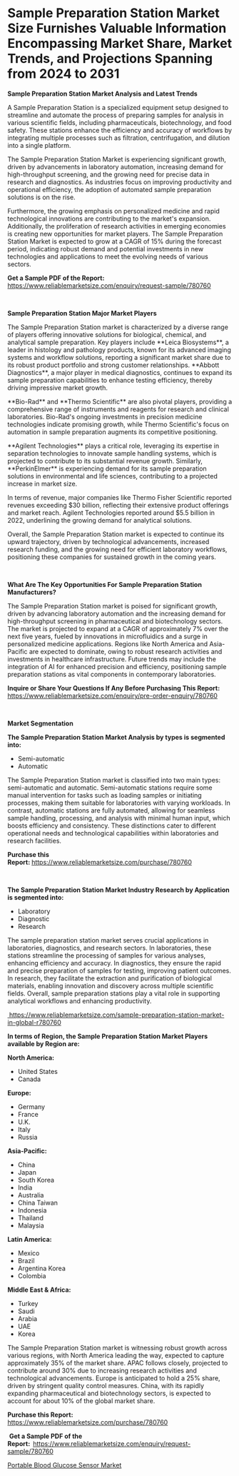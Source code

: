 <p><h1>Sample Preparation Station Market Size Furnishes Valuable Information Encompassing Market Share, Market Trends, and Projections Spanning from 2024 to 2031</h1></p><p><strong>Sample Preparation Station Market Analysis and Latest Trends</strong></p>
<p><p>A Sample Preparation Station is a specialized equipment setup designed to streamline and automate the process of preparing samples for analysis in various scientific fields, including pharmaceuticals, biotechnology, and food safety. These stations enhance the efficiency and accuracy of workflows by integrating multiple processes such as filtration, centrifugation, and dilution into a single platform. </p><p>The Sample Preparation Station Market is experiencing significant growth, driven by advancements in laboratory automation, increasing demand for high-throughput screening, and the growing need for precise data in research and diagnostics. As industries focus on improving productivity and operational efficiency, the adoption of automated sample preparation solutions is on the rise. </p><p>Furthermore, the growing emphasis on personalized medicine and rapid technological innovations are contributing to the market's expansion. Additionally, the proliferation of research activities in emerging economies is creating new opportunities for market players. The Sample Preparation Station Market is expected to grow at a CAGR of 15% during the forecast period, indicating robust demand and potential investments in new technologies and applications to meet the evolving needs of various sectors.</p></p>
<p><strong>Get a Sample PDF of the Report:&nbsp;</strong> <a href="https://www.reliablemarketsize.com/enquiry/request-sample/780760?utm_campaign=2015&utm_medium=2&utm_source=Github&utm_content=ia&utm_term=30122024&utm_id=sample-preparation-station">https://www.reliablemarketsize.com/enquiry/request-sample/780760</a></p>
<p>&nbsp;</p>
<p><strong>Sample Preparation Station Major Market Players</strong></p>
<p><p>The Sample Preparation Station market is characterized by a diverse range of players offering innovative solutions for biological, chemical, and analytical sample preparation. Key players include **Leica Biosystems**, a leader in histology and pathology products, known for its advanced imaging systems and workflow solutions, reporting a significant market share due to its robust product portfolio and strong customer relationships. **Abbott Diagnostics**, a major player in medical diagnostics, continues to expand its sample preparation capabilities to enhance testing efficiency, thereby driving impressive market growth.</p><p>**Bio-Rad** and **Thermo Scientific** are also pivotal players, providing a comprehensive range of instruments and reagents for research and clinical laboratories. Bio-Rad's ongoing investments in precision medicine technologies indicate promising growth, while Thermo Scientific's focus on automation in sample preparation augments its competitive positioning.</p><p>**Agilent Technologies** plays a critical role, leveraging its expertise in separation technologies to innovate sample handling systems, which is projected to contribute to its substantial revenue growth. Similarly, **PerkinElmer** is experiencing demand for its sample preparation solutions in environmental and life sciences, contributing to a projected increase in market size.</p><p>In terms of revenue, major companies like Thermo Fisher Scientific reported revenues exceeding $30 billion, reflecting their extensive product offerings and market reach. Agilent Technologies reported around $5.5 billion in 2022, underlining the growing demand for analytical solutions.</p><p>Overall, the Sample Preparation Station market is expected to continue its upward trajectory, driven by technological advancements, increased research funding, and the growing need for efficient laboratory workflows, positioning these companies for sustained growth in the coming years.</p></p>
<p>&nbsp;</p>
<p><strong>What Are The Key Opportunities For Sample Preparation Station Manufacturers?</strong></p>
<p><p>The Sample Preparation Station market is poised for significant growth, driven by advancing laboratory automation and the increasing demand for high-throughput screening in pharmaceutical and biotechnology sectors. The market is projected to expand at a CAGR of approximately 7% over the next five years, fueled by innovations in microfluidics and a surge in personalized medicine applications. Regions like North America and Asia-Pacific are expected to dominate, owing to robust research activities and investments in healthcare infrastructure. Future trends may include the integration of AI for enhanced precision and efficiency, positioning sample preparation stations as vital components in contemporary laboratories.</p></p>
<p><strong>Inquire or Share Your Questions If Any Before Purchasing This Report:</strong> <a href="https://www.reliablemarketsize.com/enquiry/pre-order-enquiry/780760?utm_campaign=2015&utm_medium=2&utm_source=Github&utm_content=ia&utm_term=30122024&utm_id=sample-preparation-station">https://www.reliablemarketsize.com/enquiry/pre-order-enquiry/780760</a></p>
<p>&nbsp;</p>
<p><strong>Market Segmentation</strong></p>
<p><strong>The Sample Preparation Station Market Analysis by types is segmented into:</strong></p>
<p><ul><li>Semi-automatic</li><li>Automatic</li></ul></p>
<p><p>The Sample Preparation Station market is classified into two main types: semi-automatic and automatic. Semi-automatic stations require some manual intervention for tasks such as loading samples or initiating processes, making them suitable for laboratories with varying workloads. In contrast, automatic stations are fully automated, allowing for seamless sample handling, processing, and analysis with minimal human input, which boosts efficiency and consistency. These distinctions cater to different operational needs and technological capabilities within laboratories and research facilities.</p></p>
<p><strong>Purchase this Report:&nbsp;</strong><a href="https://www.reliablemarketsize.com/purchase/780760?utm_campaign=2015&utm_medium=2&utm_source=Github&utm_content=ia&utm_term=30122024&utm_id=sample-preparation-station">https://www.reliablemarketsize.com/purchase/780760</a></p>
<p>&nbsp;</p>
<p><strong>The Sample Preparation Station Market Industry Research by Application is segmented into:</strong></p>
<p><ul><li>Laboratory</li><li>Diagnostic</li><li>Research</li></ul></p>
<p><p>The sample preparation station market serves crucial applications in laboratories, diagnostics, and research sectors. In laboratories, these stations streamline the processing of samples for various analyses, enhancing efficiency and accuracy. In diagnostics, they ensure the rapid and precise preparation of samples for testing, improving patient outcomes. In research, they facilitate the extraction and purification of biological materials, enabling innovation and discovery across multiple scientific fields. Overall, sample preparation stations play a vital role in supporting analytical workflows and enhancing productivity.</p></p>
<p><a href="https://www.reliablemarketsize.com/sample-preparation-station-market-in-global-r780760?utm_campaign=2015&utm_medium=2&utm_source=Github&utm_content=ia&utm_term=30122024&utm_id=sample-preparation-station">&nbsp;https://www.reliablemarketsize.com/sample-preparation-station-market-in-global-r780760</a></p>
<p><strong>In terms of Region, the Sample Preparation Station Market Players available by Region are:</strong></p>
<p>
    <p> <strong> North America: </strong>
        <ul>
            <li>United States</li>
            <li>Canada</li>
        </ul>
        </p> 
    <p> <strong> Europe: </strong>
        <ul>
            <li>Germany</li>
            <li>France</li>
            <li>U.K.</li>
            <li>Italy</li>
            <li>Russia</li>
        </ul>
        </p> 
    <p> <strong> Asia-Pacific: </strong>
        <ul>
            <li>China</li>
            <li>Japan</li>
            <li>South Korea</li>
            <li>India</li>
            <li>Australia</li>
            <li>China Taiwan</li>
            <li>Indonesia</li>
            <li>Thailand</li>
            <li>Malaysia</li>
        </ul>
        </p> 
    <p> <strong> Latin America: </strong>
        <ul>
            <li>Mexico</li>
            <li>Brazil</li>
            <li>Argentina Korea</li>
            <li>Colombia</li>
        </ul>
        </p> 
    <p> <strong> Middle East & Africa: </strong>
        <ul>
            <li>Turkey</li>
            <li>Saudi</li>
            <li>Arabia</li>
            <li>UAE</li>
            <li>Korea</li>
        </ul>
    </p>
    </p>
<p><p>The Sample Preparation Station market is witnessing robust growth across various regions, with North America leading the way, expected to capture approximately 35% of the market share. APAC follows closely, projected to contribute around 30% due to increasing research activities and technological advancements. Europe is anticipated to hold a 25% share, driven by stringent quality control measures. China, with its rapidly expanding pharmaceutical and biotechnology sectors, is expected to account for about 10% of the global market share.</p></p>
<p><strong>Purchase this Report: </strong><a href="https://www.reliablemarketsize.com/purchase/780760?utm_campaign=2015&utm_medium=2&utm_source=Github&utm_content=ia&utm_term=30122024&utm_id=sample-preparation-station">https://www.reliablemarketsize.com/purchase/780760</a></p>
<p>&nbsp;<strong>Get a Sample PDF of the Report:&nbsp;&nbsp;</strong><a href="https://www.reliablemarketsize.com/enquiry/request-sample/780760?utm_campaign=2015&utm_medium=2&utm_source=Github&utm_content=ia&utm_term=30122024&utm_id=sample-preparation-station">https://www.reliablemarketsize.com/enquiry/request-sample/780760</a></p>
<p><strong></strong></p>
<p><p><a href="https://github.com/santosh758595/Market-Research-Report-List-6/blob/main/portable-blood-glucose-sensor-market.md?utm_campaign=2015&utm_medium=2&utm_source=Github&utm_content=ia&utm_term=30122024&utm_id=sample-preparation-station">Portable Blood Glucose Sensor Market</a></p></p>